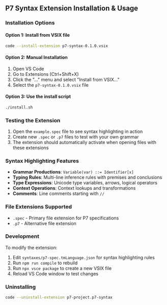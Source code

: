 ## P7 Syntax Extension Installation & Usage

### Installation Options

#### Option 1: Install from VSIX file
```bash
code --install-extension p7-syntax-0.1.0.vsix
```

#### Option 2: Manual Installation
1. Open VS Code
2. Go to Extensions (Ctrl+Shift+X)
3. Click the "..." menu and select "Install from VSIX..."
4. Select the `p7-syntax-0.1.0.vsix` file

#### Option 3: Use the install script
```bash
./install.sh
```

### Testing the Extension

1. Open the `example.spec` file to see syntax highlighting in action
2. Create new `.spec` or `.p7` files to test with your own grammar
3. The extension should automatically activate when opening files with these extensions

### Syntax Highlighting Features

- **Grammar Productions**: `Variable(var) ::= Identifier[x]`
- **Typing Rules**: Multi-line inference rules with premises and conclusions
- **Type Expressions**: Unicode type variables, arrows, logical operators
- **Context Operations**: Context lookups and transformations
- **Comments**: Line comments starting with `//`

### File Extensions Supported

- `.spec` - Primary file extension for P7 specifications
- `.p7` - Alternative file extension

### Development

To modify the extension:
1. Edit `syntaxes/p7-spec.tmLanguage.json` for syntax highlighting rules
2. Run `npm run compile` to rebuild
3. Run `npx vsce package` to create a new VSIX file
4. Reload VS Code window to test changes

### Uninstalling

```bash
code --uninstall-extension p7-project.p7-syntax
```
